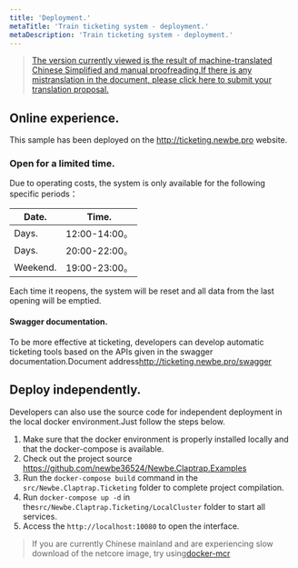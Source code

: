 ```yaml
---
title: 'Deployment.'
metaTitle: 'Train ticketing system - deployment.'
metaDescription: 'Train ticketing system - deployment.'
---
```


> [The version currently viewed is the result of machine-translated Chinese Simplified and manual proofreading.If there is any mistranslation in the document, please click here to submit your translation proposal.](https://crwd.in/newbeclaptrap)

## Online experience.

This sample has been deployed on the <http://ticketing.newbe.pro> website.

### Open for a limited time.

Due to operating costs, the system is only available for the following specific periods：

| Date.    | Time.        |
| -------- | ------------ |
| Days.    | 12:00-14:00。 |
| Days.    | 20:00-22:00。 |
| Weekend. | 19:00-23:00。 |

Each time it reopens, the system will be reset and all data from the last opening will be emptied.

#### Swagger documentation.

To be more effective at ticketing, developers can develop automatic ticketing tools based on the APIs given in the swagger documentation.Document address<http://ticketing.newbe.pro/swagger>

## Deploy independently.

Developers can also use the source code for independent deployment in the local docker environment.Just follow the steps below.

1. Make sure that the docker environment is properly installed locally and that the docker-compose is available.
2. Check out the project source <https://github.com/newbe36524/Newbe.Claptrap.Examples>
3. Run the `docker-compose build` command in the `src/Newbe.Claptrap.Ticketing` folder to complete project compilation.
4. Run `docker-compose up -d` in the`src/Newbe.Claptrap.Ticketing/LocalCluster` folder to start all services.
5. Access the `http://localhost:10080` to open the interface.

> If you are currently Chinese mainland and are experiencing slow download of the netcore image, try using[docker-mcr](https://github.com/newbe36524/Newbe.McrMirror)
